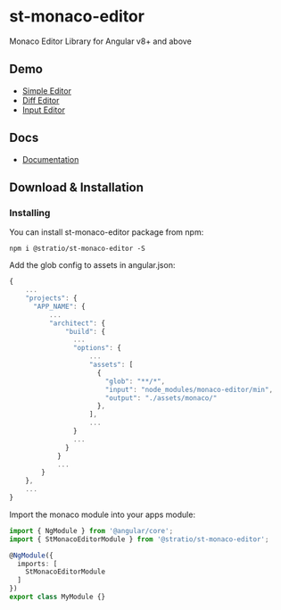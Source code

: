 st-monaco-editor
===========================
Monaco Editor Library for Angular v8+ and above

## Demo
* [Simple Editor](https://stratio.github.io/st-monaco-editor/demo/index.html#/)
* [Diff Editor](https://stratio.github.io/st-monaco-editor/demo/index.html#/diff-editor)
* [Input Editor](https://stratio.github.io/st-monaco-editor/demo/index.html#/input-editor)

## Docs
* [Documentation](https://stratio.github.io/st-monaco-editor/index.html)

## Download & Installation
### Installing

You can install st-monaco-editor package from npm:

```
npm i @stratio/st-monaco-editor -S
```

Add the glob config to assets in angular.json:
```typescript
{
    ...
    "projects": {
      "APP_NAME": {
          ...
          "architect": {
              "build": {
                ...
                "options": {
                    ...
                    "assets": [
                      { 
                        "glob": "**/*", 
                        "input": "node_modules/monaco-editor/min", 
                        "output": "./assets/monaco/" 
                      },
                    ],
                    ...
                }
                ...
              }
            }
            ...
        }
    },
    ...
}
 ```

Import the monaco module into your apps module:

```typescript
import { NgModule } from '@angular/core';
import { StMonacoEditorModule } from '@stratio/st-monaco-editor';

@NgModule({
  imports: [
    StMonacoEditorModule
  ]
})
export class MyModule {}
```

